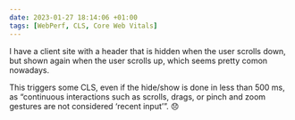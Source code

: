 ```yaml
---
date: 2023-01-27 18:14:06 +01:00
tags: [WebPerf, CLS, Core Web Vitals]
---
```


I have a client site with a header that is hidden when the user scrolls down, but shown again when the user scrolls up, which seems pretty comon nowadays.

This triggers some CLS, even if the hide/show is done in less than 500 ms, as “continuous interactions such as scrolls, drags, or pinch and zoom gestures are not considered ‘recent input’”. 😞

